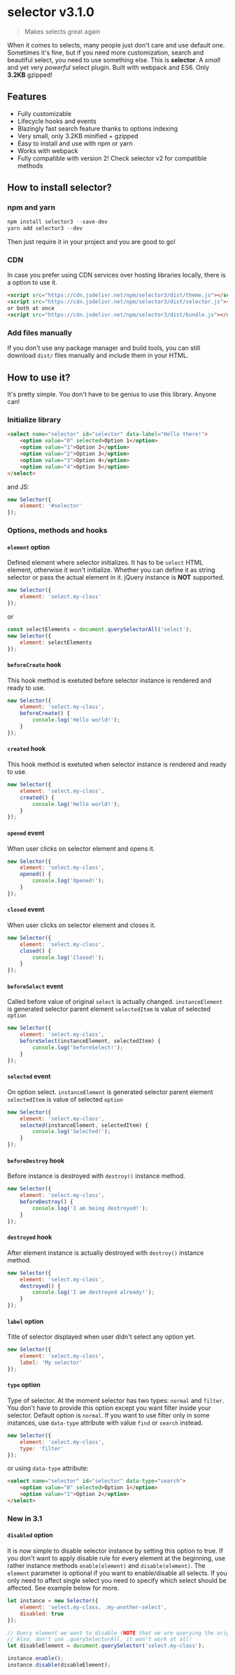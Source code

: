 # selector v3.1.0
> Makes selects great again

When it comes to selects, many people just don't care and use default one. Sometimes it's fine, but if you need more
customization, search and beautiful select, you need to use something else.
This is **selector**. A *small* and yet very *powerful* select plugin. Built with webpack and ES6. Only **3.2KB**
gzipped!

## Features
- Fully customizable
- Lifecycle hooks and events
- Blazingly fast search feature thanks to options indexing
- Very small, only 3.2KB minified + gzipped
- Easy to install and use with npm or yarn
- Works with webpack
- Fully compatible with version 2! Check selector v2 for compatible methods

## How to install selector?
### npm and yarn
```javascript
npm install selector3 --save-dev
yarn add selector3 --dev
```
Then just require it in your project and you are good to go!

### CDN
In case you prefer using CDN services over hosting libraries locally, there is a option to use it.
```html
<script src="https://cdn.jsdelivr.net/npm/selector3/dist/theme.js"></script>
<script src="https://cdn.jsdelivr.net/npm/selector3/dist/selector.js"></script>
or both at once
<script src="https://cdn.jsdelivr.net/npm/selector3/dist/bundle.js"></script>
```

### Add files manually
If you don't use any package manager and build tools, you can still download `dist/` files manually and include them
in your HTML.

## How to use it?
It's pretty simple. You don't have to be genius to use this library. Anyone can!

### Initialize library
```html
<select name="selector" id="selector" data-label="Hello there!">
    <option value="0" selected>Option 1</option>
    <option value="1">Option 2</option>
    <option value="2">Option 3</option>
    <option value="3">Option 4</option>
    <option value="4">Option 5</option>
</select>
```
and JS:
```javascript
new Selector({
    element: '#selector'
});
```

### Options, methods and hooks
#### `element` option
Defined element where selector initializes. It has to be `select` HTML element, otherwise it won't initialize.
Whether you can define it as string selector or pass the actual element in it. jQuery instance is **NOT** supported.
```javascript
new Selector({
    element: 'select.my-class'
});
```
or
```javascript
const selectElements = document.querySelectorAll('select');
new Selector({
    element: selectElements
});
```

#### `beforeCreate` hook
This hook method is exetuted before selector instance is rendered and ready to use.
```javascript
new Selector({
    element: 'select.my-class',
    beforeCreate() {
        console.log('Hello world!');
    }
});
```

#### `created` hook
This hook method is exetuted when selector instance is rendered and ready to use.
```javascript
new Selector({
    element: 'select.my-class',
    created() {
        console.log('Hello world!');
    }
});
```

#### `opened` event
When user clicks on selector element and opens it.
```javascript
new Selector({
    element: 'select.my-class',
    opened() {
        console.log('Opened!');
    }
});
```

#### `closed` event
When user clicks on selector element and closes it.
```javascript
new Selector({
    element: 'select.my-class',
    closed() {
        console.log('Closed!');
    }
});
```

#### `beforeSelect` event
Called before value of original `select` is actually changed.
`instanceElement` is generated selector parent element
`selectedItem` is value of selected `option`
```javascript
new Selector({
    element: 'select.my-class',
    beforeSelect(instanceElement, selectedItem) {
        console.log('beforeSelect!');
    }
});
```

#### `selected` event
On option select.
`instanceElement` is generated selector parent element
`selectedItem` is value of selected `option`
```javascript
new Selector({
    element: 'select.my-class',
    selected(instanceElement, selectedItem) {
        console.log('Selected!');
    }
});
```

#### `beforeDestroy` hook
Before instance is destroyed with `destroy()` instance method.
```javascript
new Selector({
    element: 'select.my-class',
    beforeDestroy() {
        console.log('I am being destroyed!');
    }
});
```

#### `destroyed` hook
After element instance is actually destroyed with `destroy()` instance method.
```javascript
new Selector({
    element: 'select.my-class',
    destroyed() {
        console.log('I am destroyed already!');
    }
});
```

#### `label` option
Title of selector displayed when user didn't select any option yet.
```javascript
new Selector({
    element: 'select.my-class',
    label: 'My selector'
});
```

#### `type` option
Type of selector. At the moment selector has two types: `normal` and `filter`.
You don't have to provide this option except you want filter inside your selector. Default option is `normal`.
If you want to use filter only in some instances, use `data-type` attribute with value `find` or `search` instead.
```javascript
new Selector({
    element: 'select.my-class',
    type: 'filter'
});
```
or using `data-type` attribute:
```html
<select name="selector" id="selector" data-type="search">
    <option value="0" selected>Option 1</option>
    <option value="1">Option 2</option>
</select>
```

### New in 3.1
#### `disabled` option
It is now simple to disable selector instance by setting this option to true. If you don't want to apply disable rule
for every element at the beginning, use rather instance methods `enable(element)` and `disable(element)`. The `element`
parameter is optional if you want to enable/disable all selects. If you only need to affect single select you need to
specify which select should be affected. See example below for more.
```javascript
let instance = new Selector({
    element: 'select.my-class, .my-another-select',
    disabled: true
});

// Query element we want to disable (NOTE that we are querying the original select element)
// Also, don't use .querySelectorAll, it won't work at all!
let disableElement = document.querySelector('select.my-class');

instance.enable();
instance.disable(disableElement);
```

